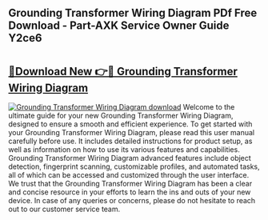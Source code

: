 ## Grounding Transformer Wiring Diagram PDf Free Download - Part-AXK Service Owner Guide Y2ce6

# <h2><a href="http://dfq2s3v.blite.top/?on=Grounding+Transformer+Wiring+Diagram">🔗Download New 👉🔴 Grounding Transformer Wiring Diagram</a></h2>

[![Grounding Transformer Wiring Diagram download](https://i.imgur.com/lujVjoI.png)](http://dfq2s3v.blite.top/?on=Grounding+Transformer+Wiring+Diagram)
Welcome to the ultimate guide for your new Grounding Transformer Wiring Diagram, designed to ensure a smooth and efficient experience. To get started with your Grounding Transformer Wiring Diagram, please read this user manual carefully before use. It includes detailed instructions for product setup, as well as information on how to use its various features and capabilities. Grounding Transformer Wiring Diagram advanced features include object detection, fingerprint scanning, customizable profiles, and automated tasks, all of which can be accessed and customized through the user interface. We trust that the Grounding Transformer Wiring Diagram has been a clear and concise resource in your efforts to learn the ins and outs of your new device. In case of any queries or concerns, please do not hesitate to reach out to our customer service team.
